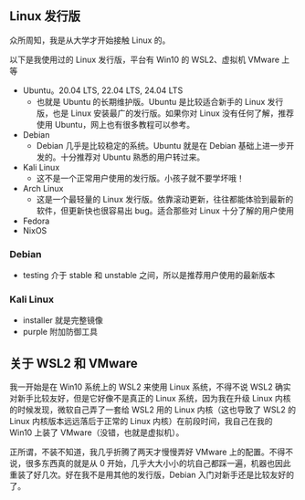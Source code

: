 ## Linux 发行版

众所周知，我是从大学才开始接触 Linux 的。

以下是我使用过的 Linux 发行版，平台有 Win10 的 WSL2、虚拟机 VMware 上等

- Ubuntu。20.04 LTS, 22.04 LTS, 24.04 LTS
  - 也就是 Ubuntu 的长期维护版。Ubuntu 是比较适合新手的 Linux 发行版，也是 Linux 安装最广的发行版。如果你对 Linux 没有任何了解，推荐使用 Ubuntu，网上也有很多教程可以参考。
- Debian
  - Debian 几乎是比较稳定的系统。Ubuntu 就是在 Debian 基础上进一步开发的。十分推荐对 Ubuntu 熟悉的用户转过来。
- Kali Linux
  - 这不是一个正常用户使用的发行版。小孩子就不要学坏哦！
- Arch Linux
  - 这是一个最轻量的 Linux 发行版。依靠滚动更新，往往都能体验到最新的软件，但更新快也很容易出 bug。适合那些对 Linux 十分了解的用户使用
- Fedora
- NixOS

### Debian

- testing 介于 stable 和 unstable 之间，所以是推荐用户使用的最新版本

### Kali Linux

- installer 就是完整镜像
- purple 附加防御工具

## 关于 WSL2 和 VMware

我一开始是在 Win10 系统上的 WSL2 来使用 Linux 系统，不得不说 WSL2 确实对新手比较友好，但是它好像不是真正的 Linux 系统，因为我在升级 Linux 内核的时候发现，微软自己弄了一套给 WSL2 用的 Linux 内核（这也导致了 WSL2 的 Linux 内核版本远远落后于正常的 Linux 内核）在前段时间，我自己在我的 Win10 上装了 VMware（没错，也就是虚拟机）。

正所谓，不装不知道，我几乎折腾了两天才慢慢弄好 VMware 上的配置。不得不说，很多东西真的就是从 0 开始，几乎大大小小的坑自己都踩一遍，机器也因此重装了好几次。好在我不是用其他的发行版，Debian 入门对新手还是比较友好的了。

